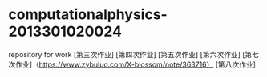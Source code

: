 # computationalphysics-2013301020024
repository for work
[第三次作业]
[第四次作业]
[第五次作业]
[第六次作业]
\[第七次作业]（https://www.zybuluo.com/X-blossom/note/363716）
[第八次作业]
